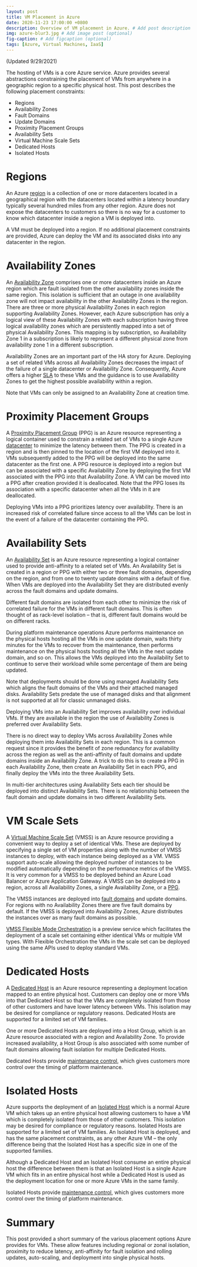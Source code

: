 ```yaml
---
layout: post
title: VM Placement in Azure
date: 2020-11-23 17:00:00 +0800
description: Overview of VM placement in Azure. # Add post description (optional)
img: azure-blur3.jpg # Add image post (optional)
fig-caption: # Add figcaption (optional)
tags: [Azure, Virtual Machines, IaaS]
---
```

(Updated 9/29/2021)

The hosting of VMs is a core Azure service. Azure provides several abstractions constraining the placement of VMs from anywhere in a geographic region to a specific physical host.  This post describes the following placement constraints: 

* Regions
* Availability Zones
* Fault Domains
* Update Domains
* Proximity Placement Groups
* Availability Sets
* Virtual Machine Scale Sets
* Dedicated Hosts
* Isolated Hosts

# Regions

An Azure [region](https://docs.microsoft.com/en-us/azure/virtual-machines/regions) is a collection of one or more datacenters located in a geographical region with the datacenters located within a latency boundary typically several hundred miles from any other region. Azure does not expose the datacenters to customers so there is no way for a customer to know which datacenter inside a region a VM is deployed into.  

A VM must be deployed into a region. If no additional placement constraints are provided, Azure can deploy the VM and its associated disks into any datacenter in the region.

# Availability Zones

An [Availability Zone](https://docs.microsoft.com/en-us/azure/availability-zones/az-overview) comprises one or more datacenters inside an Azure region which are fault isolated from the other availability zones inside the same region. This isolation is sufficient that an outage in one availability zone will not impact availability in the other Availability Zones in the region. There are three or more physical Availability Zones in each region supporting Availability Zones. However, each Azure subscription has only a logical view of these Availability Zones with each subscription having three logical availability zones which are persistently mapped into a set of physical Availability Zones. This mapping is by subscription, so Availability Zone 1 in a subscription is likely to represent a different physical zone from availability zone 1 in a different subscription.

Availability Zones are an important part of the HA story for Azure. Deploying a set of related VMs across all Availability Zones decreases the impact of the failure of a single datacenter or Availability Zone. Consequently, Azure offers a higher [SLA](https://www.azure.cn/en-us/support/sla/virtual-machines) to these VMs and the guidance is to use Availability Zones to get the highest possible availability within a region.

Note that VMs can only be assigned to an Availability Zone at creation time.

# Proximity Placement Groups

A [Proximity Placement Group](https://docs.microsoft.com/en-us/azure/virtual-machines/windows/co-location#proximity-placement-groups) (PPG) is an Azure resource representing a logical container used to constrain a related set of VMs to a single Azure [datacenter](https://azure.microsoft.com/en-us/blog/introducing-proximity-placement-groups/) to minimize the latency between them. The PPG is created in a region and is then pinned to the location of the first VM deployed into it. VMs subsequently added to the PPG will be deployed into the same datacenter as the first one. A PPG resource is deployed into a region but can be associated with a specific Availability Zone by deploying the first VM associated with the PPG into that Availability Zone. A VM can be moved into a PPG after creation provided it is deallocated. Note that the PPG loses its association with a specific datacenter when all the VMs in it are deallocated.

Deploying VMs into a PPG prioritizes latency over availability. There is an increased risk of correlated failure since access to all the VMs can be lost in the event of a failure of the datacenter containing the PPG.

# Availability Sets

An [Availability Set](https://docs.microsoft.com/en-us/azure/virtual-machines/manage-availability#configure-multiple-virtual-machines-in-an-availability-set-for-redundancy) is an Azure resource representing a logical container used to provide anti-affinity to a related set of VMs. An Availability Set is created in a region or PPG with either two or three fault domains, depending on the region, and from one to twenty update domains with a default of five. When VMs are deployed into the Availability Set they are distributed evenly across the fault domains and update domains.

Different fault domains are isolated from each other to minimize the risk of correlated failure for the VMs in different fault domains. This is often thought of as rack-level isolation – that is, different fault domains would be on different racks.

During platform maintenance operations Azure performs maintenance on the physical hosts hosting all the VMs in one update domain, waits thirty minutes for the VMs to recover from the maintenance, then performs maintenance on the physical hosts hosting all the VMs in the next update domain, and so on.  This allows the VMs deployed into the Availability Set to continue to serve their workload while some percentage of them are being updated.

Note that deployments should be done using managed Availability Sets which aligns the fault domains of the VMs and their attached managed disks. Availability Sets predate the use of managed disks and that alignment is not supported at all for classic unmanaged disks.

Deploying VMs into an Availability Set improves availability over individual VMs. If they are available in the region the use of Availability Zones is preferred over Availability Sets.

There is no direct way to deploy VMs across Availability Zones while deploying them into Availability Sets in each region. This is a common request since it provides the benefit of zone redundancy for availability across the region as well as the anti-affinity of fault domains and update domains inside an Availability Zone. A trick to do this is to create a PPG in each Availability Zone, then create an Availability Set in each PPG, and finally deploy the VMs into the three Availability Sets.

In multi-tier architectures using Availability Sets each tier should be deployed into distinct Availability Sets. There is no relationship between the fault domain and update domains in two different Availability Sets.

# VM Scale Sets

A [Virtual Machine Scale Set](https://docs.microsoft.com/en-us/azure/virtual-machine-scale-sets/overview) (VMSS) is an Azure resource providing a convenient way to deploy a set of identical VMs. These are deployed by specifying a single set of VM properties along with the number of VMSS instances to deploy, with each instance being deployed as a VM. VMSS support auto-scale allowing the deployed number of instances to be modified automatically depending on the performance metrics of the VMSS. It is very common for a VMSS to be deployed behind an Azure Load Balancer or Azure Application Gateway. A VMSS can be deployed into a region, across all Availability Zones, a single Availability Zone, or a [PPG](https://docs.microsoft.com/en-us/azure/virtual-machine-scale-sets/co-location).

The VMSS instances are deployed into [fault domains](https://docs.microsoft.com/en-us/azure/virtual-machine-scale-sets/virtual-machine-scale-sets-manage-fault-domains) and update domains. For regions with no Availability Zones there are five fault domains by default. If the VMSS is deployed into Availability Zones, Azure distributes the instances over as many fault domains as possible.

[VMSS Flexible Mode Orchestration](https://docs.microsoft.com/en-us/azure/virtual-machine-scale-sets/virtual-machine-scale-sets-orchestration-modes#scale-sets-with-flexible-orchestration) is a preview service which facilitates the deployment of a scale set containing either identical VMs or multiple VM types. With Flexible Orchestration the VMs in the scale set can be deployed using the same APIs used to deploy standard VMs.

# Dedicated Hosts

A [Dedicated Host](https://docs.microsoft.com/en-us/azure/virtual-machines/dedicated-hosts) is an Azure resource representing a deployment location mapped to an entire physical host. Customers can deploy one or more VMs into that Dedicated Host so that the VMs are completely isolated from those of other customers and have lower latency between VMs. This isolation may be desired for compliance or regulatory reasons. Dedicated Hosts are supported for a limited set of VM families.

One or more Dedicated Hosts are deployed into a Host Group, which is an Azure resource associated with a region and Availability Zone. To provide increased availability, a Host Group is also associated with some number of fault domains allowing fault isolation for multiple Dedicated Hosts.

Dedicated Hosts provide [maintenance control](https://docs.microsoft.com/en-us/azure/virtual-machines/maintenance-control), which gives customers more control over the timing of platform maintenance.

# Isolated Hosts

Azure supports the deployment of an [Isolated Host](https://docs.microsoft.com/en-us/azure/virtual-machines/isolation) which is a normal Azure VM which takes up an entire physical host allowing customers to have a VM which is completely isolated from those of other customers. This isolation may be desired for compliance or regulatory reasons. Isolated Hosts are supported for a limited set of VM families. An Isolated Host is deployed, and has the same placement constraints, as any other Azure VM – the only difference being that the Isolated Host has a specific size in one of the supported families.

Although a Dedicated Host and an Isolated Host consume an entire physical host the difference between them is that an Isolated Host is a single Azure VM which fits in an entire physical host while a Dedicated Host is used as the deployment location for one or more Azure VMs in the same family.

Isolated Hosts provide [maintenance control](https://docs.microsoft.com/en-us/azure/virtual-machines/maintenance-control), which gives customers more control over the timing of platform maintenance.

# Summary

This post provided a short summary of the various placement options Azure provides for VMs. These allow features including regional or zonal isolation, proximity to reduce latency, anti-affinity for fault isolation and rolling updates, auto-scaling, and deployment into single physical hosts.
